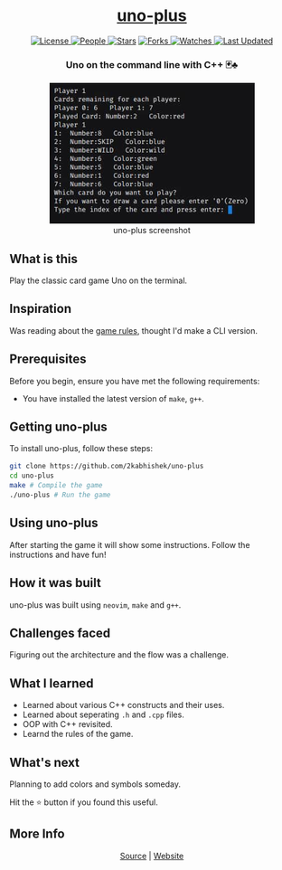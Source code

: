 <div align = "center">

<h1><a href="https://2kabhishek.github.io/uno-plus">uno-plus</a></h1>

<a href="https://github.com/2KAbhishek/uno-plus/blob/main/LICENSE">
<img alt="License" src="https://img.shields.io/github/license/2kabhishek/uno-plus?style=flat&color=eee&label="> </a>

<a href="https://github.com/2KAbhishek/uno-plus/graphs/contributors">
<img alt="People" src="https://img.shields.io/github/contributors/2kabhishek/uno-plus?style=flat&color=ffaaf2&label=People"> </a>

<a href="https://github.com/2KAbhishek/uno-plus/stargazers">
<img alt="Stars" src="https://img.shields.io/github/stars/2kabhishek/uno-plus?style=flat&color=98c379&label=Stars"></a>

<a href="https://github.com/2KAbhishek/uno-plus/network/members">
<img alt="Forks" src="https://img.shields.io/github/forks/2kabhishek/uno-plus?style=flat&color=66a8e0&label=Forks"> </a>

<a href="https://github.com/2KAbhishek/uno-plus/watchers">
<img alt="Watches" src="https://img.shields.io/github/watchers/2kabhishek/uno-plus?style=flat&color=f5d08b&label=Watches"> </a>

<a href="https://github.com/2KAbhishek/uno-plus/pulse">
<img alt="Last Updated" src="https://img.shields.io/github/last-commit/2kabhishek/uno-plus?style=flat&color=e06c75&label="> </a>

<h3>Uno on the command line with C++ 🃏♣</h3>

<figure>
  <img src= "images/screenshot.jpg" alt="uno-plus Demo">
  <br/>
  <figcaption>uno-plus screenshot</figcaption>
</figure>

</div>

## What is this

Play the classic card game Uno on the terminal.

## Inspiration

Was reading about the [game rules](https://www.ultraboardgames.com/uno/game-rules.php), thought I'd make a CLI version.

## Prerequisites

Before you begin, ensure you have met the following requirements:

- You have installed the latest version of `make`, `g++`.

## Getting uno-plus

To install uno-plus, follow these steps:

```bash
git clone https://github.com/2kabhishek/uno-plus
cd uno-plus
make # Compile the game
./uno-plus # Run the game
```

## Using uno-plus

After starting the game it will show some instructions.
Follow the instructions and have fun!

## How it was built

uno-plus was built using `neovim`, `make` and `g++`.

## Challenges faced

Figuring out the architecture and the flow was a challenge.

## What I learned

- Learned about various C++ constructs and their uses.
- Learned about seperating `.h` and `.cpp` files.
- OOP with C++ revisited.
- Learnd the rules of the game.

## What's next

Planning to add colors and symbols someday.

Hit the ⭐ button if you found this useful.

## More Info

<div align="center">

<a href="https://github.com/2KAbhishek/uno-plus">Source</a> | <a href="https://2kabhishek.github.io/uno-plus">Website</a>

</div>
